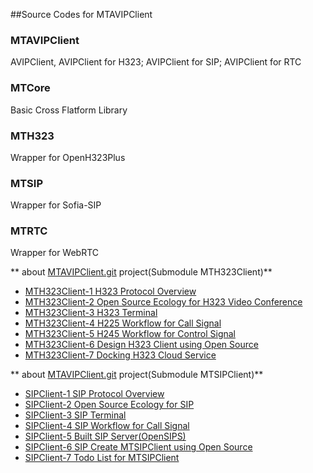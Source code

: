 ##Source Codes for MTAVIPClient

### MTAVIPClient
AVIPClient, AVIPClient for H323; AVIPClient for SIP; AVIPClient for RTC

### MTCore
Basic Cross Flatform Library

### MTH323
Wrapper for OpenH323Plus

### MTSIP
Wrapper for Sofia-SIP

### MTRTC
Wrapper for WebRTC

** about [MTAVIPClient.git](https://github.com/MTMediaDev/MTAVIPClient) project(Submodule MTH323Client)**
- [MTH323Client-1 H323 Protocol Overview](/doc/cn/MTH323Client/1-H323-Overview.md)
- [MTH323Client-2 Open Source Ecology for H323 Video Conference](/doc/cn/MTH323Client/2-h323-open-source-ecology.md)
- [MTH323Client-3 H323 Terminal](/doc/cn/MTH323Client/3-h323-device.md)
- [MTH323Client-4 H225 Workflow for Call Signal](/doc/cn/MTH323Client/4-h225-call-signal-workflow.md)
- [MTH323Client-5 H245 Workflow for Control Signal](/doc/cn/MTH323Client/5-h245-control-signal-workflow.md)
- [MTH323Client-6 Design H323 Client using Open Source](/doc/cn/MTH323Client/6-design-h323-client.md)
- [MTH323Client-7 Docking H323 Cloud Service](/doc/cn/MTH323Client/7-docking-cloud-service.md)

** about [MTAVIPClient.git](https://github.com/MTMediaDev/MTAVIPClient) project(Submodule MTSIPClient)**
- [SIPClient-1 SIP Protocol Overview](/doc/cn/MTSIPClient/1-SIP-Protocol-Overview.md)
- [SIPClient-2 Open Source Ecology for SIP](/doc/cn/MTSIPClient/2-Open-Source-Ecology-for-SIP.md)
- [SIPClient-3 SIP Terminal](/doc/cn/MTSIPClient/3-SIP-Terminal.md)
- [SIPClient-4 SIP Workflow for Call Signal](/doc/cn/MTSIPClient/4-SIP-Workflow-for-Call-Signal.md)
- [SIPClient-5 Built SIP Server(OpenSIPS)](/doc/cn/MTSIPClient/5-Built-SIP-Server(OpenSIPS).md)
- [SIPClient-6 SIP Create MTSIPClient using Open Source](/doc/cn/MTSIPClient/6-SIP-Create-MTSIPClient-using-Open-Source.md)
- [SIPClient-7 Todo List for MTSIPClient](/doc/cn/MTSIPClient/7-Todo-List-for-MTSIPClient.md)

